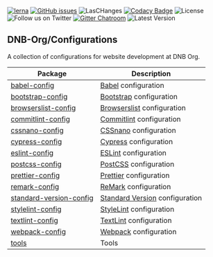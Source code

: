 [![lerna](https://img.shields.io/badge/maintained%20with-lerna-cc00ff.svg?&style=for-the-badge)](https://lerna.js.org/) [![GitHub issues](https://img.shields.io/github/issues-raw/dnb-org/configurations?logo=github&style=for-the-badge)](https://github.com/dnb-org/configurations/issues) ![LasCHanges](https://img.shields.io/github/last-commit/dnb-org/configurations?color=%23ff7700&logo=github&style=for-the-badge) [![Codacy Badge](https://img.shields.io/codacy/grade/882e2436913949099306f5a413573a62?logo=codacy&style=for-the-badge)](https://www.codacy.com/gh/dnb-org/configurations/dashboard) ![License](https://img.shields.io/github/license/dnb-org/configurations?logo=github&style=for-the-badge) ![Follow us on Twitter](https://img.shields.io/twitter/follow/hugonewsletter?color=%231DA1F2&logo=twitter&style=for-the-badge) [![Gitter Chatroom](https://img.shields.io/gitter/room/dnb-org/community?color=%23ed1965&logo=gitter&style=for-the-badge)](https://gitter.im/dnb-org/community) ![Latest Version](https://img.shields.io/github/v/tag/dnb-org/configurations?color=%23ed1965&label=Release&logoColor=%23ffffff&sort=semver&style=for-the-badge)

<!--- CONFIGURATIONS BEGIN --->

## DNB-Org/Configurations

A collection of configurations for website development at DNB Org.

<!-- prettier-ignore -->
| Package | Description |
| --- | ---- |
| [babel-config](https://github.com/dnb-org/configurations/tree/main/packages/babel-config) | [Babel](https://babeljs.io/) configuration |
| [bootstrap-config](https://github.com/dnb-org/configurations/tree/main/packages/bootstrap-config) | [Bootstrap](https://getbootstrap.com/) configuration |
| [browserslist-config](https://github.com/dnb-org/configurations/tree/main/packages/browserslist-config) | [Browserslist](https://github.com/browserslist/browserslist) configuration |
| [commitlint-config](https://github.com/dnb-org/configurations/tree/main/packages/commitlint-config) | [Commitlint](https://github.com/conventional-changelog/commitlint) configuration |
| [cssnano-config](https://github.com/dnb-org/configurations/tree/main/packages/cssnano-config) | [CSSnano](https://cssnano.co/) configuration |
| [cypress-config](https://github.com/dnb-org/configurations/tree/main/packages/cypress-config) | [Cypress](https://www.cypress.io/) configuration |
| [eslint-config](https://github.com/dnb-org/configurations/tree/main/packages/eslint-config) | [ESLint](https://github.com/eslint/eslint) configuration |
| [postcss-config](https://github.com/dnb-org/configurations/tree/main/packages/postcss-config) | [PostCSS](https://postcss.org/) configuration |
| [prettier-config](https://github.com/dnb-org/configurations/tree/main/packages/prettier-config) | [Prettier](https://prettier.io/) configuration |
| [remark-config](https://github.com/dnb-org/configurations/tree/main/packages/remark-config) | [ReMark](https://github.com/remarkjs/remark-lint) configuration |
| [standard-version-config](https://github.com/dnb-org/configurations/tree/main/packages/standard-version-config) | [Standard Version](https://github.com/conventional-changelog/standard-version) configuration |
| [stylelint-config](https://github.com/dnb-org/configurations/tree/main/packages/stylelint-config) | [StyleLint](https://github.com/stylelint/stylelint) configuration |
| [textlint-config](https://github.com/dnb-org/configurations/tree/main/packages/textlint-config) | [TextLint](https://github.com/textlint/textlint) configuration |
| [webpack-config](https://github.com/dnb-org/configurations/tree/main/packages/webpack-config) | [Webpack](https://webpack.js.org/) configuration |
| [tools](https://github.com/dnb-org/configurations/tree/main/packages/tools) | Tools |

<!--- CONFIGURATIONS END --->
